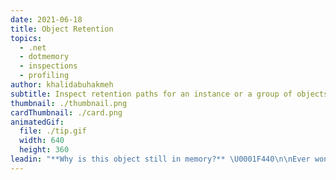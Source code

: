 ```yaml
---
date: 2021-06-18
title: Object Retention
topics:
  - .net
  - dotmemory
  - inspections
  - profiling
author: khalidabuhakmeh
subtitle: Inspect retention paths for an instance or a group of objects.
thumbnail: ./thumbnail.png
cardThumbnail: ./card.png
animatedGif:
  file: ./tip.gif
  width: 640
  height: 360
leadin: "**Why is this object still in memory?** \U0001F440\n\nEver wondered what's keeping objects in memory? dotMemory shows retention paths to identify which object root(s) are holding on to your object.\n\nUse the retention views, and discover an easy-to-follow diagram to help you find those greedy objects!\n\n### See Also\n- [Group by Similar Retention](https://www.jetbrains.com/help/dotmemory/Similar_Retention.html)\n- [Key Retention Paths](https://www.jetbrains.com/help/dotmemory/Key_Retention_Paths.html)\n"
---
```


